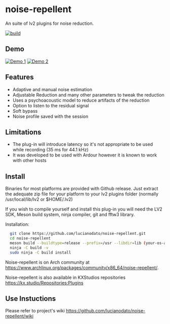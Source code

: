 # noise-repellent

An suite of lv2 plugins for noise reduction.

[![build](https://github.com/lucianodato/noise-repellent/actions/workflows/build.yml/badge.svg)](https://github.com/lucianodato/noise-repellent/actions/workflows/build.yml)

## Demo

[![Demo 1](http://img.youtube.com/vi/iNVxCvgcnig/0.jpg)](http://www.youtube.com/watch?v=iNVxCvgcnig "")
[![Demo 2](http://img.youtube.com/vi/LeKyGoAmbFE/0.jpg)](https://www.youtube.com/watch?v=LeKyGoAmbFE "")

## Features

* Adaptive and manual noise estimation
* Adjustable Reduction and many other parameters to tweak the reduction
* Uses a psychoacoustic model to reduce artifacts of the reduction
* Option to listen to the residual signal
* Soft bypass
* Noise profile saved with the session

## Limitations

* The plug-in will introduce latency so it's not appropriate to be used while recording (35 ms for 44.1 kHz)
* It was developed to be used with Ardour however it is known to work with other hosts

## Install

Binaries for most platforms are provided with Github release. Just extract the adequate zip file for your platform to your lv2 plugins folder (normally /usr/local/lib/lv2 or $HOME/.lv2)

If you wish to compile yourself and install this plug-in you will need the LV2 SDK, Meson build system, ninja compiler, git and fftw3 library.

Installation:

```bash
  git clone https://github.com/lucianodato/noise-repellent.git
  cd noise-repellent
  meson build --buildtype=release --prefix=/usr --libdir=lib (your-os-appropriate-location-fullpath)
  ninja -C build -v
  sudo ninja -C build install
```

Noise-repellent is on Arch community at <https://www.archlinux.org/packages/community/x86_64/noise-repellent/>.

Noise-repellent is also available in KXStudios repositories <https://kx.studio/Repositories:Plugins>

## Use Instuctions

Please refer to project's wiki <https://github.com/lucianodato/noise-repellent/wiki>
